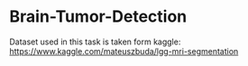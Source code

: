 # Brain-Tumor-Detection

Dataset used in this task is taken form kaggle: https://www.kaggle.com/mateuszbuda/lgg-mri-segmentation
